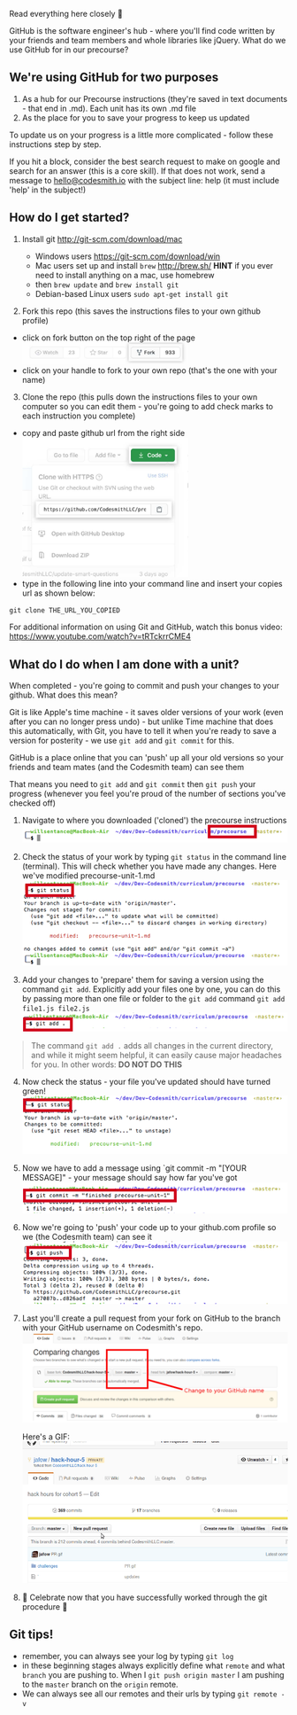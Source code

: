 Read everything here closely :eyes:

GitHub is the software engineer's hub - where you'll find code written by your friends and team members and whole libraries like jQuery. What do we use GitHub for in our precourse?

## We're using GitHub for two purposes

1. As a hub for our Precourse instructions (they're saved in text documents - that end in .md). Each unit has its own .md file
2. As the place for you to save your progress to keep us updated

To update us on your progress is a little more complicated - follow these instructions step by step.

If you hit a block, consider the best search request to make on google and search for an answer (this is a core skill). If that does not work, send a message to hello@codesmith.io with the subject line: help (it must include 'help' in the subject!)

## How do I get started?

1. Install git <http://git-scm.com/download/mac>
    - Windows users <https://git-scm.com/download/win>
    - Mac users set up and install `brew` <http://brew.sh/> **HINT** if you ever need to install anything on a mac, use homebrew
    - then `brew update` and `brew install git`
    - Debian-based Linux users `sudo apt-get install git`

2. Fork this repo (this saves the instructions files to your own github profile)

  - click on fork button on the top right of the page <br><img src="./docs/assets/images/fork-highlight.jpeg" width="300px" />
  - click on your handle to fork to your own repo (that's the one with your name)

3. Clone the repo (this pulls down the instructions files to your own computer so you can edit them - you're going to add check marks to each instruction you complete)

  - copy and paste github url from the right side <br><img src="./docs/assets/images/copy-url.jpeg" width="300px" />
  - type in the following line into your command line and insert your copies url as shown below:
  ```
  git clone THE_URL_YOU_COPIED
  ```

For additional information on using Git and GitHub, watch this bonus video: <https://www.youtube.com/watch?v=tRTckrrCME4>


## What do I do when I am done with a unit?

When completed - you're going to commit and push your changes to your github. What does this mean?

Git is like Apple's time machine - it saves older versions of your work (even after you can no longer press undo) - but unlike Time machine that does this automatically, with Git, you have to tell it when you're ready to save a version for posterity - we use `git add` and `git commit` for this.

GitHub is a place online that you can 'push' up all your old versions so your friends and team mates (and the Codesmith team) can see them

That means you need to `git add` and `git commit` then `git push` your progress (whenever you feel you're proud of the number of sections you've checked off)

1. Navigate to where you downloaded ('cloned') the precourse instructions ![](./docs/assets/images/file-location.png)

2. Check the status of your work by typing ```git status``` in the command line (terminal). This will check whether you have made any changes. Here we've modified precourse-unit-1.md ![](./docs/assets/images/git-status.png)

3. Add your changes to 'prepare' them for saving a version using the command `git add`. Explicitly add your files one by one, you can do this by passing more than one file or folder to the `git add` command `git add file1.js file2.js` ![](./docs/assets/images/git-add.png)
> The command `git add .` adds all changes in the current directory, and while it might seem helpful, it can easily cause major headaches for you. In other words: **DO NOT DO THIS**


4. Now check the status - your file you've updated should have turned green! ![](./docs/assets/images/git-status-after.png)

5. Now we have to add a message using `git commit -m "[YOUR MESSAGE]" - your message should say how far you've got ![](./docs/assets/images/git-commit.png)

6. Now we're going to 'push' your code up to your github.com profile so we (the Codesmith team) can see it ![](./docs/assets/images/git-push.png)

7. Last you'll create a pull request from your fork on GitHub to the branch with
   your GitHub username on Codesmith's repo.
   ![](./docs/assets/images/pull-request-hack-hours.png)

   Here's a GIF:
   ![](./docs/assets/images/pr-and-merge.gif)

8. :dancers: Celebrate now that you have successfully worked through the git procedure :dancers:

## Git tips!

- remember, you can always see your log by typing `git log`
- in these beginning stages always explicitly define what `remote` and what `branch` you are pushing to. When I `git push origin master` I am pushing to the `master` branch on the `origin` remote.
- We can always see all our remotes and their urls by typing `git remote -v`

